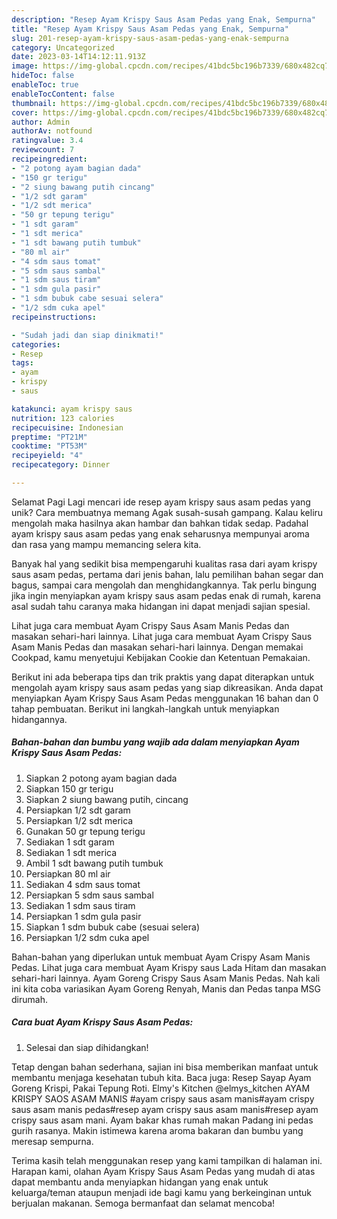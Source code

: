 ```yaml
---
description: "Resep Ayam Krispy Saus Asam Pedas yang Enak, Sempurna"
title: "Resep Ayam Krispy Saus Asam Pedas yang Enak, Sempurna"
slug: 201-resep-ayam-krispy-saus-asam-pedas-yang-enak-sempurna
category: Uncategorized
date: 2023-03-14T14:12:11.913Z
image: https://img-global.cpcdn.com/recipes/41bdc5bc196b7339/680x482cq70/ayam-krispy-saus-asam-pedas-foto-resep-utama.jpg
hideToc: false
enableToc: true
enableTocContent: false
thumbnail: https://img-global.cpcdn.com/recipes/41bdc5bc196b7339/680x482cq70/ayam-krispy-saus-asam-pedas-foto-resep-utama.jpg
cover: https://img-global.cpcdn.com/recipes/41bdc5bc196b7339/680x482cq70/ayam-krispy-saus-asam-pedas-foto-resep-utama.jpg
author: Admin
authorAv: notfound
ratingvalue: 3.4
reviewcount: 7
recipeingredient:
- "2 potong ayam bagian dada"
- "150 gr terigu"
- "2 siung bawang putih cincang"
- "1/2 sdt garam"
- "1/2 sdt merica"
- "50 gr tepung terigu"
- "1 sdt garam"
- "1 sdt merica"
- "1 sdt bawang putih tumbuk"
- "80 ml air"
- "4 sdm saus tomat"
- "5 sdm saus sambal"
- "1 sdm saus tiram"
- "1 sdm gula pasir"
- "1 sdm bubuk cabe sesuai selera"
- "1/2 sdm cuka apel"
recipeinstructions:

- "Sudah jadi dan siap dinikmati!"
categories:
- Resep
tags:
- ayam
- krispy
- saus

katakunci: ayam krispy saus 
nutrition: 123 calories
recipecuisine: Indonesian
preptime: "PT21M"
cooktime: "PT53M"
recipeyield: "4"
recipecategory: Dinner

---
```



Selamat Pagi Lagi mencari ide resep ayam krispy saus asam pedas yang unik? Cara membuatnya memang Agak susah-susah gampang. Kalau keliru mengolah maka hasilnya akan hambar dan bahkan tidak sedap. Padahal ayam krispy saus asam pedas yang enak seharusnya mempunyai aroma dan rasa yang mampu memancing selera kita.


Banyak hal yang sedikit bisa mempengaruhi kualitas rasa dari ayam krispy saus asam pedas, pertama dari jenis bahan, lalu pemilihan bahan segar dan bagus, sampai cara mengolah dan menghidangkannya. Tak perlu bingung jika ingin menyiapkan ayam krispy saus asam pedas enak di rumah, karena asal sudah tahu caranya maka hidangan ini dapat menjadi sajian spesial.

Lihat juga cara membuat Ayam Crispy Saus Asam Manis Pedas dan masakan sehari-hari lainnya. Lihat juga cara membuat Ayam Crispy Saus Asam Manis Pedas dan masakan sehari-hari lainnya. Dengan memakai Cookpad, kamu menyetujui Kebijakan Cookie dan Ketentuan Pemakaian.


Berikut ini ada beberapa tips dan trik praktis yang dapat diterapkan untuk mengolah ayam krispy saus asam pedas yang siap dikreasikan. Anda dapat menyiapkan Ayam Krispy Saus Asam Pedas menggunakan 16 bahan dan 0 tahap pembuatan. Berikut ini langkah-langkah untuk menyiapkan hidangannya.

<!--inarticleads1-->

##### Bahan-bahan dan bumbu yang wajib ada dalam menyiapkan Ayam Krispy Saus Asam Pedas:

1. Siapkan 2 potong ayam bagian dada
1. Siapkan 150 gr terigu
1. Siapkan 2 siung bawang putih, cincang
1. Persiapkan 1/2 sdt garam
1. Persiapkan 1/2 sdt merica
1. Gunakan 50 gr tepung terigu
1. Sediakan 1 sdt garam
1. Sediakan 1 sdt merica
1. Ambil 1 sdt bawang putih tumbuk
1. Persiapkan 80 ml air
1. Sediakan 4 sdm saus tomat
1. Persiapkan 5 sdm saus sambal
1. Sediakan 1 sdm saus tiram
1. Persiapkan 1 sdm gula pasir
1. Siapkan 1 sdm bubuk cabe (sesuai selera)
1. Persiapkan 1/2 sdm cuka apel


Bahan-bahan yang diperlukan untuk membuat Ayam Crispy Asam Manis Pedas. Lihat juga cara membuat Ayam Krispy saus Lada Hitam dan masakan sehari-hari lainnya. Ayam Goreng Crispy Saus Asam Manis Pedas. Nah kali ini kita coba variasikan Ayam Goreng Renyah, Manis dan Pedas tanpa MSG dirumah. 

<!--inarticleads2-->

##### Cara buat Ayam Krispy Saus Asam Pedas:


1. Selesai dan siap dihidangkan!

Tetap dengan bahan sederhana, sajian ini bisa memberikan manfaat untuk membantu menjaga kesehatan tubuh kita. Baca juga: Resep Sayap Ayam Goreng Krispi, Pakai Tepung Roti. Elmy&#39;s Kitchen @elmys_kitchen AYAM KRISPY SAOS ASAM MANIS #ayam crispy saus asam manis#ayam crispy saus asam manis pedas#resep ayam crispy saus asam manis#resep ayam crispy saus asam mani. Ayam bakar khas rumah makan Padang ini pedas gurih rasanya. Makin istimewa karena aroma bakaran dan bumbu yang meresap sempurna. 

Terima kasih telah menggunakan resep yang kami tampilkan di halaman ini. Harapan kami, olahan Ayam Krispy Saus Asam Pedas yang mudah di atas dapat membantu anda menyiapkan hidangan yang enak untuk keluarga/teman ataupun menjadi ide bagi kamu yang berkeinginan untuk berjualan makanan. Semoga bermanfaat dan selamat mencoba!
